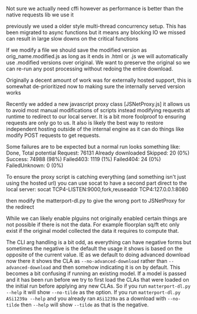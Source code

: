 Not sure we actually need cffi however as performance is better than the native requests lib we use it

previously we used a older style multi-thread concurrency setup.  This has been migrated to async functions but it means any blocking IO we missed can result in large slow downs on the critical functions

If we modify a file we should save the modified version as orig_name.modified.js as long as it ends in .html or .js we will automatically use .modified versions over original.  We want to preserve the original so we can re-run any post processing without redoing the entire download.

Originally a decent amount of work was for externally hosted support, this is somewhat de-prioritized now to making sure the internally served version works

Recently we added a new javascript proxy class [JSNetProxy.js] it allows us to avoid most manual modifications of scripts instead modifying requests at runtime to redirect to our local server.  It is a bit more foolproof to ensuring requests are only go to us.  It also is likely the best way to restore independent hosting outside of the internal engine as it can do things like modify POST requests to get requests.


Some failures are to be expected but a normal run looks something like:
Done, Total potential Request: 76131 Already downloaded Skipped: 20 (0%) Success: 74988 (98%) Failed403: 1119 (1%) Failed404: 24 (0%) FailedUnknown: 0 (0%)

To ensure the proxy script is catching everything (and something isn't just using the hosted url) you can use socat to have a second part direct to the local server:
socat TCP4-LISTEN:9000,fork,reuseaddr TCP4:127.0.0.1:8080

then modify the matterport-dl.py to give the wrong port to JSNetProxy for the redirect

While we can likely enable plguins not originally enabled certain things are not possible if there is not the data.  For example floorplan sq/ft etc only exist if the original model collected the data it requires to compute that.

The CLI arg handling is a bit odd, as everything can have negative forms but sometimes the negative is the default the usage it shows is based on the opposite of the current value.   IE as we default to doing advanced download now there it shows the CLA as `--no-advanced-download` rather than `--advanced-download` and then somehow indicating it is on by default. This becomes a bit confusing if running an existing model.  If a model is passed and it has been run before we try to first load the CLAs that were loaded on the initial run before applying any new CLAs.  So if you run `matterport-dl.py --help` it will show `--no-tilde` as the option.  If you run `matterport-dl.py ASi1239a --help` and you already ran `ASi1239a` as a download with `--no-tilde` then `--help` will show `--tilde` as that is the negative.
